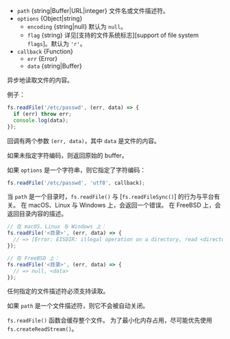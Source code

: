 <!-- YAML
added: v0.1.29
changes:
  - version: v10.0.0
    pr-url: https://github.com/nodejs/node/pull/12562
    description: 参数 `callback` 不再是可选的。不传入则运行时会抛出 `TypeError`。
  - version: v7.6.0
    pr-url: https://github.com/nodejs/node/pull/10739
    description: 参数 `path` 可以是一个使用 `file:` 协议的 WHATWG `URL` 对象。该支持目前仍为试验性的。
  - version: v7.0.0
    pr-url: https://github.com/nodejs/node/pull/7897
    description: 参数 `callback` 不再是可选的。不传入会触发 id 为 DEP0013 的不建议使用警告。
  - version: v5.1.0
    pr-url: https://github.com/nodejs/node/pull/3740
    description: 如果成功，则 `callback` 被调用时 `error` 参数总是为 `null`。
  - version: v5.0.0
    pr-url: https://github.com/nodejs/node/pull/3163
    description: 参数 `path` 现在可以是一个文件描述符。
-->

* `path` {string|Buffer|URL|integer} 文件名或文件描述符。
* `options` {Object|string}
  * `encoding` {string|null} 默认为 `null`。
  * `flag` {string} 详见[支持的文件系统标志][support of file system `flags`]。默认为 `'r'`。
* `callback` {Function}
  * `err` {Error}
  * `data` {string|Buffer}

异步地读取文件的内容。

例子：

```js
fs.readFile('/etc/passwd', (err, data) => {
  if (err) throw err;
  console.log(data);
});
```

回调有两个参数 `(err, data)`，其中 `data` 是文件的内容。

如果未指定字符编码，则返回原始的 buffer。

如果 `options` 是一个字符串，则它指定了字符编码：

```js
fs.readFile('/etc/passwd', 'utf8', callback);
```

当 `path` 是一个目录时，`fs.readFile()` 与 [`fs.readFileSync()`] 的行为与平台有关。
在 macOS、Linux 与 Windows 上，会返回一个错误。
在 FreeBSD 上，会返回目录内容的描述。

```js
// 在 macOS、Linux 与 Windows 上：
fs.readFile('<目录>', (err, data) => {
  // => [Error: EISDIR: illegal operation on a directory, read <directory>]
});

// 在 FreeBSD 上：
fs.readFile('<目录>', (err, data) => {
  // => null, <data>
});
```

任何指定的文件描述符必须支持读取。

如果 `path` 是一个文件描述符，则它不会被自动关闭。

`fs.readFile()` 函数会缓存整个文件。
为了最小化内存占用，尽可能优先使用 `fs.createReadStream()`。

